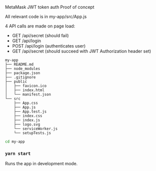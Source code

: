 MetaMask JWT token auth Proof of concept

All relevant code is in my-app/src/App.js

4 API calls are made on page load:
* GET /api/secret (should fail)
* GET /api/login
* POST /api/login (authenticates user)
* GET /api/secret (should succeed with JWT Authorization header set)

```
my-app
├── README.md
├── node_modules
├── package.json
├── .gitignore
├── public
│   ├── favicon.ico
│   ├── index.html
│   └── manifest.json
└── src
    ├── App.css
    ├── App.js
    ├── App.test.js
    ├── index.css
    ├── index.js
    ├── logo.svg
    └── serviceWorker.js
    └── setupTests.js
```

```sh
cd my-app
```

### `yarn start`

Runs the app in development mode.<br>

